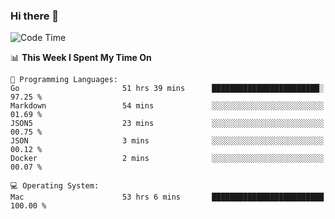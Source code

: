 ### Hi there 👋

<!--
**CrazyCollin/crazycollin** is a ✨ _special_ ✨ repository because its `README.md` (this file) appears on your GitHub profile.

Here are some ideas to get you started:

- 🔭 I’m currently working on ...
- 🌱 I’m currently learning ...
- 👯 I’m looking to collaborate on ...
- 🤔 I’m looking for help with ...
- 💬 Ask me about ...
- 📫 How to reach me: ...
- 😄 Pronouns: ...
- ⚡ Fun fact: ...
-->

<!--START_SECTION:waka-->
![Code Time](http://img.shields.io/badge/Code%20Time-4%2C629%20hrs%2055%20mins-blue)

📊 **This Week I Spent My Time On** 

```text
💬 Programming Languages: 
Go                       51 hrs 39 mins      ████████████████████████░   97.25 % 
Markdown                 54 mins             ░░░░░░░░░░░░░░░░░░░░░░░░░   01.69 % 
JSON5                    23 mins             ░░░░░░░░░░░░░░░░░░░░░░░░░   00.75 % 
JSON                     3 mins              ░░░░░░░░░░░░░░░░░░░░░░░░░   00.12 % 
Docker                   2 mins              ░░░░░░░░░░░░░░░░░░░░░░░░░   00.07 % 

💻 Operating System: 
Mac                      53 hrs 6 mins       █████████████████████████   100.00 % 
```


<!--END_SECTION:waka-->
